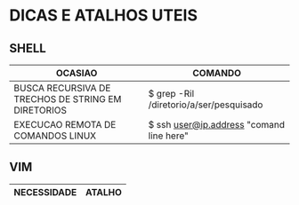 # DICAS E ATALHOS UTEIS

## SHELL
OCASIAO | COMANDO
--- | ---
BUSCA RECURSIVA DE TRECHOS DE STRING EM DIRETORIOS | $ grep -Ril /diretorio/a/ser/pesquisado
EXECUCAO REMOTA DE COMANDOS LINUX | $ ssh user@ip.address "comand line here"

## VIM
NECESSIDADE | ATALHO
--- | ---

